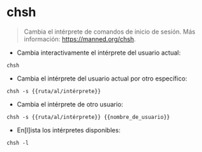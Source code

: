 # chsh

> Cambia el intérprete de comandos de inicio de sesión.
> Más información: <https://manned.org/chsh>.

- Cambia interactivamente el intérprete del usuario actual:

`chsh`

- Cambia el intérprete del usuario actual por otro específico:

`chsh -s {{ruta/al/intérprete}}`

- Cambia el intérprete de otro usuario:

`chsh -s {{ruta/al/intérprete}} {{nombre_de_usuario}}`

- En[l]ista los intérpretes disponibles:

`chsh -l`
